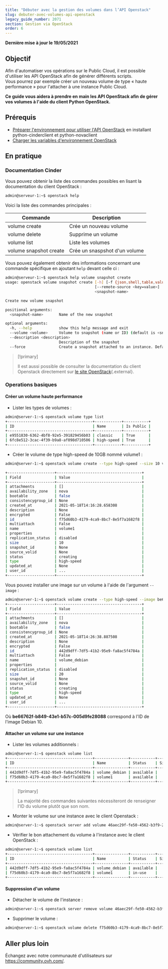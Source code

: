 ```yaml
---
title: "Débuter avec la gestion des volumes dans l’API Openstack"
slug: debuter-avec-volumes-api-openstack
legacy_guide_number: 2071
section: Gestion via OpenStack
order: 6
---
```


**Dernière mise à jour le 19/05/2021**

## Objectif

Afin d'automatiser vos opérations sur le Public Cloud, il est possible d'utiliser les API OpenStack afin de générer différents scripts.
<br>Vous pourrez par exemple créer un nouveau volume de type « haute performance » pour l'attacher à une instance Public Cloud.

**Ce guide vous aidera à prendre en main les API OpenStack afin de gérer vos volumes à l'aide du client Python OpenStack.**

## Prérequis

- [Préparer l'environnement pour utiliser l'API OpenStack](../preparer-lenvironnement-pour-utiliser-lapi-openstack/) en installant python-cinderclient et python-novaclient
- [Charger les variables d'environnement OpenStack](../charger-les-variables-denvironnement-openstack/)

## En pratique

### Documentation Cinder

Vous pouvez obtenir la liste des commandes possibles en lisant la documentation du client OpenStack :

```bash
admin@serveur-1:~$ openstack help
```

Voici la liste des commandes principales :

|Commande|Description|
|---|---|
|volume create|Crée un nouveau volume|
|volume delete|Supprime un volume|
|volume list|Liste les volumes|
|volume snapshot create|Crée un snaspshot d'un volume|

Vous pouvez également obtenir des informations concernant une commande spécifique en ajoutant `help` devant celle ci :

```bash
admin@serveur-1:~$ openstack help volume snapshot create
usage: openstack volume snapshot create [-h] [-f {json,shell,table,value,yaml}] [-c COLUMN] [--noindent] [--prefix PREFIX] [--max-width <integer>] [--fit-width] [--print-empty] [--volume <volume>] [--description <description>] [--force] [--property <key=value>]
                                        [--remote-source <key=value>]
                                        <snapshot-name>

Create new volume snapshot

positional arguments:
  <snapshot-name>       Name of the new snapshot

optional arguments:
  -h, --help            show this help message and exit
  --volume <volume>     Volume to snapshot (name or ID) (default is <snapshot-name>)
  --description <description>
                        Description of the snapshot
  --force               Create a snapshot attached to an instance. Default is False
```

> [!primary]
>
> Il est aussi possible de consulter la documentation du client Openstack directement sur [le site OpenStack](https://docs.openstack.org/python-openstackclient/latest/){.external}.
>

### Operations basiques

#### Créer un volume haute performance

- Lister les types de volumes :

```bash
admin@server-1:~$ openstack volume type list
+--------------------------------------+------------+-----------+
| ID                                   | Name       | Is Public |
+--------------------------------------+------------+-----------+
| e9551830-6362-4bf8-92e5-391829456b03 | classic    | True      |
| 6fc8e512-3cac-4f39-b9a8-af098d710506 | high-speed | True      |
+--------------------------------------+------------+-----------+
```

- Créer le volume de type high-speed de 10GB nommé volume1 :

``` bash
admin@server-1:~$ openstack volume create --type high-speed --size 10 volume1

+---------------------+--------------------------------------+
| Field               | Value                                |
+---------------------+--------------------------------------+
| attachments         | []                                   |
| availability_zone   | nova                                 |
| bootable            | false                                |
| consistencygroup_id | None                                 |
| created_at          | 2021-05-18T14:16:28.658308           |
| description         | None                                 |
| encrypted           | False                                |
| id                  | f75d60b3-4179-4ca9-8bc7-8e5f7a1682f8 |
| multiattach         | False                                |
| name                | volume1                              |
| properties          |                                      |
| replication_status  | disabled                             |
| size                | 10                                   |
| snapshot_id         | None                                 |
| source_volid        | None                                 |
| status              | creating                             |
| type                | high-speed                           |
| updated_at          | None                                 |
| user_id             | ...                                  |
+---------------------+--------------------------------------+
```

Vous pouvez installer une image sur un volume à l'aide de l'argument `--image` :

```bash
admin@server-1:~$ openstack volume create --type high-speed --image be66762f-b849-43e1-b57c-005d9fe28088 --size 20 volume_debian
+---------------------+--------------------------------------+
| Field               | Value                                |
+---------------------+--------------------------------------+
| attachments         | []                                   |
| availability_zone   | nova                                 |
| bootable            | false                                |
| consistencygroup_id | None                                 |
| created_at          | 2021-05-18T14:26:38.887508           |
| description         | None                                 |
| encrypted           | False                                |
| id                  | 442d9dff-7df5-41b2-95e9-fa8ac5f4784a |
| multiattach         | False                                |
| name                | volume_debian                        |
| properties          |                                      |
| replication_status  | disabled                             |
| size                | 20                                   |
| snapshot_id         | None                                 |
| source_volid        | None                                 |
| status              | creating                             |
| type                | high-speed                           |
| updated_at          | None                                 |
| user_id             | ...                                  |
+---------------------+--------------------------------------+
```

Où **be66762f-b849-43e1-b57c-005d9fe28088**  correspond à l'ID de l'image Debian 10.

#### Attacher un volume sur une instance

- Lister les volumes additionnels :

```bash
admin@server-1:~$ openstack volume list
+--------------------------------------+---------------+-----------+------+-------------+
| ID                                   | Name          | Status    | Size | Attached to |
+--------------------------------------+---------------+-----------+------+-------------+
| 442d9dff-7df5-41b2-95e9-fa8ac5f4784a | volume_debian | available |   20 |             |
| f75d60b3-4179-4ca9-8bc7-8e5f7a1682f8 | volume1       | available |   10 |             |
+--------------------------------------+---------------+-----------+------+-------------+
```

> [!primary]
>
> La majorité des commandes suivantes nécessiteront de renseigner l'ID du volume plutôt que son nom.
>

- Monter le volume sur une instance avec le client Openstack :

```bash
admin@server-1:~$ openstack server add volume 46aec29f-fe50-4562-b3f9-2e6665a7270d f75d60b3-4179-4ca9-8bc7-8e5f7a1682f8
```

- Vérifier le bon attachement du volume à l'instance avec le client OpenStack :

```bash
admin@server-1:~$ openstack volume list
+--------------------------------------+---------------+-----------+------+-----------------------------------------+
| ID                                   | Name          | Status    | Size | Attached to                             |
+--------------------------------------+---------------+-----------+------+-----------------------------------------+
| 442d9dff-7df5-41b2-95e9-fa8ac5f4784a | volume_debian | available |   20 |                                         |
| f75d60b3-4179-4ca9-8bc7-8e5f7a1682f8 | volume1       | in-use    |   10 | Attached to cli-playground on /dev/sdb  |
+--------------------------------------+---------------+-----------+------+-----------------------------------------+
```

#### Suppression d'un volume

- Détacher le volume de l'instance :

```bash
admin@server-1:~$ openstack server remove volume 46aec29f-fe50-4562-b3f9-2e6665a7270d f75d60b3-4179-4ca9-8bc7-8e5f7a1682f8
```

- Supprimer le volume :

```bash
admin@server-1:~$ openstack volume delete f75d60b3-4179-4ca9-8bc7-8e5f7a1682f8
```

## Aller plus loin

Échangez avec notre communauté d'utilisateurs sur <https://community.ovh.com/>.
